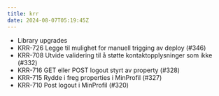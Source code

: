 ```yaml
---
title: krr
date: 2024-08-07T05:19:45Z
---
```

- Library upgrades
- KRR-726 Legge til mulighet for manuell trigging av deploy (#346)
- KRR-708 Utvide validering til å støtte kontaktopplysninger som ikke (#332)
- KRR-716 GET eller POST logout styrt av property (#328)
- KRR-715 Rydde i freg properties i MinProfil (#327)
- KRR-710 Post logout i MinProfil (#320)

